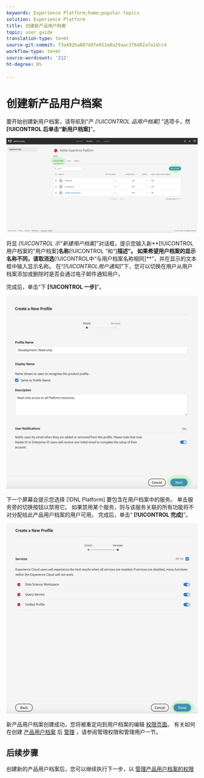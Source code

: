 ```yaml
---
keywords: Experience Platform;home;popular topics
solution: Experience Platform
title: 创建新产品用户档案
topic: user guide
translation-type: tm+mt
source-git-commit: 73a492ba887ddfe651e0a29aac376d82a7a1dcc4
workflow-type: tm+mt
source-wordcount: '212'
ht-degree: 0%

---
```



# 创建新产品用户档案

要开始创建新用户档案，请导航到“产 *[!UICONTROL 品用户档案]* ”选项卡，然 **[!UICONTROL 后单击“新用户档案]**”。

![新用户档案按钮](../images/new-profile-button.png)

将显 _[!UICONTROL 示“新建用户档案]_”对话框，提示您输入新**[!UICONTROL &#x200B;用户档案的“用户档案&#x200B;]**名称**[!UICONTROL ”和“]**描述”。 如果希望用户档案的显示名称不同，请取消选**[!UICONTROL &#x200B;中“与用户档案名称相同&#x200B;]**”，并在显示的文本框中输入显示名称。 在“*[!UICONTROL &#x200B;用户通知&#x200B;]*”下，您可以切换在用户从用户档案添加或删除时是否会通过电子邮件通知用户。

完成后，单击“下 **[!UICONTROL 一步]**”。

![new-用户档案-details](../images/new-profile-details.png)

下一个屏幕会提示您选择 [!DNL Platform] 要包含在用户档案中的服务。 单击服务旁的切换按钮以禁用它。 如果禁用某个服务，则与该服务关联的所有功能将不对分配给此产品用户档案的用户可用。 完成后，单击“ **[!UICONTROL 完成]**”。

![新用户档案服务](../images/new-profile-services.png)

新产品用户档案创建成功，您将被重定向到用户档案的编辑 [权限页面](#edit-permissions)。 有关如何在创建 [产品用户档案](#manage-permissions-for-a-product-profile) 后 [管理](#manage-users-for-a-product-profile) ，请参阅管理权限和管理用户一节。

## 后续步骤

创建新的产品用户档案后，您可以继续执行下一步，以 [管理产品用户档案的权限](permissions.md)